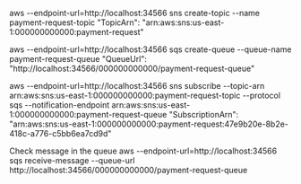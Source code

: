 aws --endpoint-url=http://localhost:34566 sns create-topic --name payment-request-topic
"TopicArn": "arn:aws:sns:us-east-1:000000000000:payment-request"

aws --endpoint-url=http://localhost:34566 sqs create-queue --queue-name payment-request-queue
"QueueUrl": "http://localhost:34566/000000000000/payment-request-queue"

aws --endpoint-url=http://localhost:34566 sns subscribe --topic-arn arn:aws:sns:us-east-1:000000000000:payment-request-topic --protocol sqs --notification-endpoint arn:aws:sns:us-east-1:000000000000:payment-request-queue
"SubscriptionArn": "arn:aws:sns:us-east-1:000000000000:payment-request:47e9b20e-8b2e-418c-a776-c5bb6ea7cd9d"

Check message in the queue
aws --endpoint-url=http://localhost:34566 sqs receive-message --queue-url http://localhost:34566/000000000000/payment-request-queue
